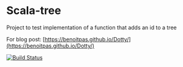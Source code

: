 #  Scala-tree

Project to test implementation of a function that adds an id to a tree

For blog post:
[https://benoitpas.github.io/Dotty/](https://benoitpas.github.io/Dotty/)

[![Build Status](https://travis-ci.com/benoitpas/scala-tree.svg?branch=master)](https://travis-ci.com/benoitpas/scala-tree)

